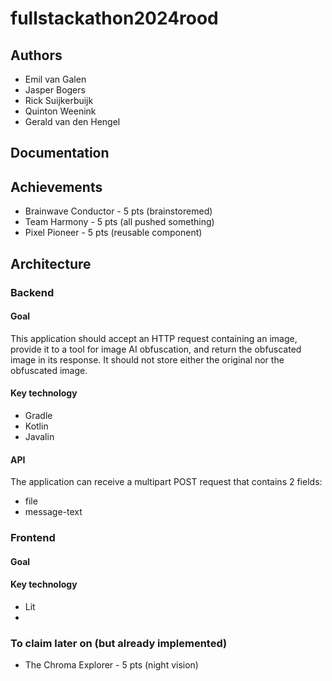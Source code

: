 # fullstackathon2024rood

## Authors

- Emil van Galen
- Jasper Bogers
- Rick Suijkerbuijk
- Quinton Weenink
- Gerald van den Hengel

## Documentation

## Achievements

- Brainwave Conductor - 5 pts (brainstoremed)
- Team Harmony - 5 pts (all pushed something)
- Pixel Pioneer - 5 pts (reusable component)

## Architecture

### Backend

#### Goal
This application should accept an HTTP request containing an image, provide it to a tool for image AI obfuscation, and
return the obfuscated image in its response. It should not store either the original nor the obfuscated image.

#### Key technology
* Gradle
* Kotlin
* Javalin

#### API
The application can receive a multipart POST request that contains 2 fields:
- file
- message-text

### Frontend

#### Goal

#### Key technology
* Lit
* 

### To claim later on (but already implemented)
- The Chroma Explorer - 5 pts (night vision)

